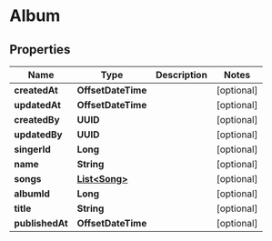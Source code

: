 

# Album


## Properties

| Name | Type | Description | Notes |
|------------ | ------------- | ------------- | -------------|
|**createdAt** | **OffsetDateTime** |  |  [optional] |
|**updatedAt** | **OffsetDateTime** |  |  [optional] |
|**createdBy** | **UUID** |  |  [optional] |
|**updatedBy** | **UUID** |  |  [optional] |
|**singerId** | **Long** |  |  [optional] |
|**name** | **String** |  |  [optional] |
|**songs** | [**List&lt;Song&gt;**](Song.md) |  |  [optional] |
|**albumId** | **Long** |  |  [optional] |
|**title** | **String** |  |  [optional] |
|**publishedAt** | **OffsetDateTime** |  |  [optional] |



